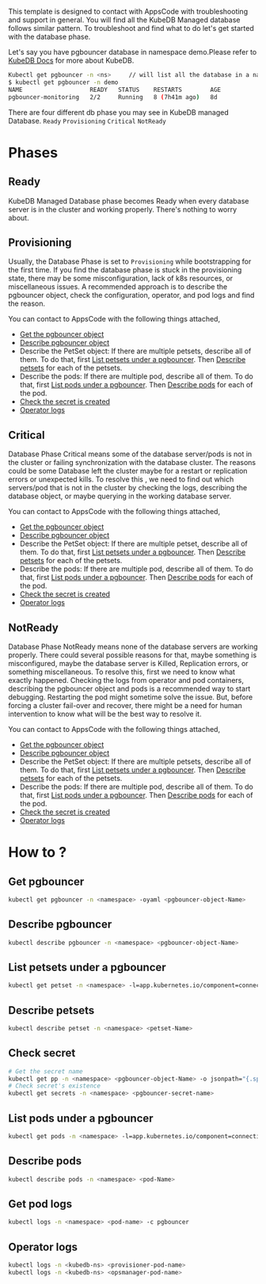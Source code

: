 This template is designed to contact with AppsCode with troubleshooting and support in general. You will find all the KubeDB Managed database follows similar pattern. To troubleshoot and find what to do let's get started with the database phase.

Let's say you have pgbouncer database in namespace demo.Please refer to [KubeDB Docs](https://kubedb.com/docs/latest/guides/pgbouncer/) for more about KubeDB.
```bash
Kubectl get pgbouncer -n <ns>     // will list all the database in a namesapce  
$ kubectl get pgbouncer -n demo
NAME                   READY   STATUS    RESTARTS        AGE
pgbouncer-monitoring   2/2     Running   8 (7h41m ago)   8d
```
There are four different db phase you may see in KubeDB managed Database.
``Ready`` ``Provisioning`` ``Critical`` ``NotReady``

# Phases
## Ready
KubeDB Managed Database phase becomes Ready when every database server is in the cluster and working properly. There's nothing to worry about.

## Provisioning
Usually, the Database Phase is set to `Provisioning` while bootstrapping for the first time. If you find the database phase is stuck in the provisioning state,
there may be some misconfiguration, lack of k8s resources, or miscellaneous issues.
A recommended approach is to describe the pgbouncer object, check the configuration, operator, and pod logs and find the reason.

You can contact to AppsCode with the following things attached,
- [Get the pgbouncer object](#get-pgbouncer)
- [Describe pgbouncer object](#describe-pgbouncer)
- Describe the PetSet object: If there are multiple petsets, describe all of them. To do that, first
  [List petsets under a pgbouncer](#list-petsets-under-a-pgbouncer). Then [Describe petsets](#describe-petsets) for each of the petsets.
- Describe the pods: If there are multiple pod, describe all of them. To do that, first
  [List pods under a pgbouncer](#list-pods-under-a-pgbouncer). Then [Describe pods](#describe-pods) for each of the pod.
- [Check the secret is created](#check-secret)
- [Operator logs](#operator-logs)

## Critical
Database Phase Critical means some of the database server/pods is not in the cluster or failing synchronization with the database cluster.
The reasons could be some Database left the cluster maybe for a restart or replication errors or unexpected kills.
To resolve this , we need to  find out which servers/pod that is not in the cluster by checking the logs, describing the database object, or maybe querying in the working database server.

You can contact to AppsCode with the following things attached,
- [Get the pgbouncer object](#get-pgbouncer)
- [Describe pgbouncer object](#describe-pgbouncer)
- Describe the PetSet object: If there are multiple petset, describe all of them. To do that, first
  [List petsets under a pgbouncer](#list-petsets-under-a-pgbouncer). Then [Describe petsets](#describe-petsets) for each of the petsets.
- Describe the pods: If there are multiple pod, describe all of them. To do that, first
  [List pods under a pgbouncer](#list-pods-under-a-pgbouncer). Then [Describe pods](#describe-pods) for each of the pod.
- [Check the secret is created](#check-secret)
- [Operator logs](#operator-logs)

## NotReady
Database Phase NotReady means none of the database servers are working properly. There could several possible reasons for that, maybe something is misconfigured,
maybe the database server is Killed, Replication errors, or something miscellaneous.
To resolve this, first we need to know what exactly happened. Checking the logs from operator and pod containers, describing the pgbouncer object and pods is a recommended way to start debugging. Restarting the pod might sometime solve the issue. But, before forcing a cluster fail-over and recover,
there might be a need for human intervention to know what will be the best way to resolve it.

You can contact to AppsCode with the following things attached,
- [Get the pgbouncer object](#get-pgbouncer)
- [Describe pgbouncer object](#describe-pgbouncer)
- Describe the PetSet object: If there are multiple petsets, describe all of them. To do that, first
  [List petsets under a pgbouncer](#list-petsets-under-a-pgbouncer). Then [Describe petsets](#describe-petsets) for each of the petsets.
- Describe the pods: If there are multiple pod, describe all of them. To do that, first
  [List pods under a pgbouncer](#list-pods-under-a-pgbouncer). Then [Describe pods](#describe-pods) for each of the pod.
- [Check the secret is created](#check-secret)
- [Operator logs](#operator-logs)

# How to ?
## Get pgbouncer
```bash
kubectl get pgbouncer -n <namespace> -oyaml <pgbouncer-object-Name> 
```

## Describe pgbouncer
```bash
kubectl describe pgbouncer -n <namespace> <pgbouncer-object-Name> 
```

## List petsets under a pgbouncer
```bash
kubectl get petset -n <namespace> -l=app.kubernetes.io/component=connection-pooler,app.kubernetes.io/managed-by=kubedb.com,app.kubernetes.io/name=pgbouncers.kubedb.com,app.kubernetes.io/instance=<pgbouncer-object-Name> 
```

## Describe petsets
```bash
kubectl describe petset -n <namespace> <petset-Name> 
```

## Check secret
```bash
# Get the secret name
kubectl get pp -n <namespace> <pgbouncer-object-Name> -o jsonpath="{.spec.authSecret.name}"
# Check secret's existence
kubectl get secrets -n <namespace> <pgbouncer-secret-name>
```

## List pods under a pgbouncer
```bash
kubectl get pods -n <namespace> -l=app.kubernetes.io/component=connection-pooler,app.kubernetes.io/managed-by=kubedb.com,app.kubernetes.io/name=pgbouncers.kubedb.com,app.kubernetes.io/instance=<pgbouncer-object-Name> 
```

## Describe pods
```bash
kubectl describe pods -n <namespace> <pod-Name> 
```

## Get pod logs
```bash
kubectl logs -n <namespace> <pod-name> -c pgbouncer
```

## Operator logs
```bash
kubectl logs -n <kubedb-ns> <provisioner-pod-name>
kubectl logs -n <kubedb-ns> <opsmanager-pod-name>
```